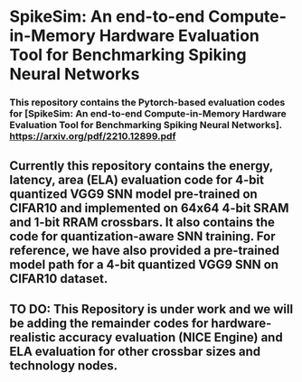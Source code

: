 # SpikeSim: An end-to-end Compute-in-Memory Hardware Evaluation Tool for Benchmarking Spiking Neural Networks
### This repository contains the Pytorch-based evaluation codes for [SpikeSim: An end-to-end Compute-in-Memory Hardware Evaluation Tool for Benchmarking Spiking Neural Networks]. https://arxiv.org/pdf/2210.12899.pdf

## Currently this repository contains the energy, latency, area (ELA) evaluation code for 4-bit quantized VGG9 SNN model pre-trained on CIFAR10 and implemented on 64x64 4-bit SRAM and 1-bit RRAM crossbars. It also contains the code for quantization-aware SNN training. For reference, we have also provided a pre-trained model path for a 4-bit quantized VGG9 SNN on CIFAR10 dataset. 

## TO DO: This Repository is under work and we will be adding the remainder codes for hardware-realistic accuracy evaluation (NICE Engine) and ELA evaluation for other crossbar sizes and technology nodes.
